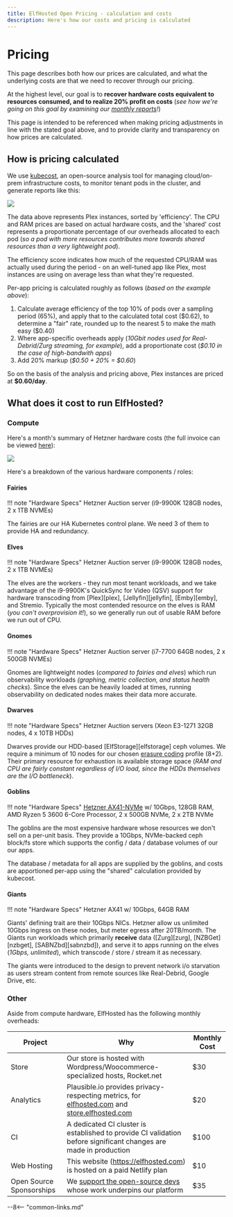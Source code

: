 ```yaml
---
title: ElfHosted Open Pricing - calculation and costs
description: Here's how our costs and pricing is calculated
---
```

# Pricing

This page describes both how our prices are calculated, and what the underlying costs are that we need to recover through our pricing.

At the highest level, our goal is to **recover hardware costs equivalent to resources consumed, and to realize 20% profit on costs** (*see how we're going on this goal by examining our [monthly reports](/open)!*)

This page is intended to be referenced when making pricing adjustments in line with the stated goal above, and to provide clarity and transparency on how prices are calculated.

## How is pricing calculated

We use [kubecost](https://www.kubecost.com/), an open-source analysis tool for managing cloud/on-prem infrastructure costs, to monitor tenant pods in the cluster, and generate reports like this:

![](/images/kubecost-example-stats.png)

The data above represents Plex instances, sorted by 'efficiency'. The CPU and RAM prices are based on actual hardware costs, and the 'shared' cost represents a proportionate percentage of our overheads allocated to each pod (*so a pod with more resources contributes more towards shared resources than a very lightweight pod*).

The efficiency score indicates how much of the requested CPU/RAM was actually used during the period - on an well-tuned app like Plex, most instances are using on average less than what they're requested.

Per-app pricing is calculated roughly as follows (*based on the example above*):

1. Calculate average efficiency of the top 10% of pods over a sampling period (65%), and apply that to the calculated total cost ($0.62), to determine a "fair" rate, rounded up to the nearest 5 to make the math easy (\$0.40)
2. Where app-specific overheads apply (*10Gbit nodes used for Real-Debrid/Zurg streaming, for example*), add a proportionate cost (*$0.10 in the case of high-bandwith apps*)
3. Add 20% markup (*$0.50 + 20% = $0.60*)

So on the basis of the analysis and pricing above, Plex instances are priced at **$0.60/day**.

## What does it cost to run ElfHosted?

### Compute

Here's a month's summary of Hetzner hardware costs (the full invoice can be viewed [here](/assets/hetzner_example_invoice_elfhosted_redacted.pdf)):

![](/images/pricing-hetzner-example-total.png)

Here's a breakdown of the various hardware components / roles:

#### Fairies

!!! note "Hardware Specs"
    Hetzner Auction server (i9-9900K 128GB nodes, 2 x 1TB NVMEs)

The fairies are our HA Kubernetes control plane. We need 3 of them to provide HA and redundancy.

#### Elves

!!! note "Hardware Specs"
    Hetzner Auction server (i9-9900K 128GB nodes, 2 x 1TB NVMEs)

The elves are the workers - they run most tenant workloads, and we take advantage of the i9-9900K's QuickSync for Video (QSV) support for hardware transcoding from [Plex][plex], [Jellyfin][jellyfin], [Emby][emby], and Stremio. Typically the most contended resource on the elves is RAM (*you can't overprovision it!*), so we generally run out of usable RAM before we run out of CPU.

#### Gnomes

!!! note "Hardware Specs"
    Hetzner Auction server (i7-7700 64GB nodes, 2 x 500GB NVMEs)

Gnomes are lightweight nodes (*compared to fairies and elves*) which run observability workloads *(graphing, metric collection, and status health checks*). Since the elves can be heavily loaded at times, running observability on dedicated nodes makes their data more accurate.
  
#### Dwarves 

!!! note "Hardware Specs"
     Hetzner Auction servers (Xeon E3-1271 32GB nodes, 4 x 10TB HDDs)

Dwarves provide our HDD-based [ElfStorage][elfstorage] ceph volumes. We require a minimum of 10 nodes for our chosen [erasure coding](https://docs.ceph.com/en/latest/rados/operations/erasure-code/) profile (8+2). Their primary resource for exhaustion is available storage space (*RAM and CPU are fairly constant regardless of I/O load, since the HDDs themselves are the I/O bottleneck*).

#### Goblins

!!! note "Hardware Specs"
    [Hetzner AX41-NVMe](https://www.hetzner.com/dedicated-rootserver/ax41-nvme/) w/ 10Gbps, 128GB RAM, AMD Ryzen 5 3600 6-Core Processor, 2 x 500GB NVMe, 2 x 2TB NVMe

The goblins are the most expensive hardware whose resources we don't sell on a per-unit basis. They provide a 10Gbps, NVMe-backed ceph block/fs store which supports the config / data / database volumes of our our apps. 

The database / metadata for all apps are supplied by the goblins, and costs are apportioned per-app using the "shared" calculation provided by kubecost.

#### Giants 

!!! note "Hardware Specs"
    Hetzner AX41 w/ 10Gbps, 64GB RAM

Giants' defining trait are their 10Gbps NICs. Hetzner allow us unlimited 10Gbps ingress on these nodes, but meter egress after 20TB/month. The Giants run workloads which primarily **receive** data ([Zurg][zurg], [NZBGet][nzbget], [SABNZbd][sabnzbd]), and serve it to apps running on the elves (*1Gbps, unlimited*), which transcode / store / stream it as necessary. 

The giants were introduced to the design to prevent network i/o starvation as users stream content from remote sources like Real-Debrid, Google Drive, etc.

### Other

Aside from compute hardware, ElfHosted has the following monthly overheads:

Project | Why | Monthly Cost
---------|----------| ------
Store | Our store is hosted with Wordpress/Woocommerce-specialized hosts, Rocket.net | $30
Analytics | Plausible.io provides privacy-respecting metrics, for [elfhosted.com](/open/traffic/elfhosted.com/) and [store.elfhosted.com](/open/traffic/store.elfhosted.com/) | $20 
CI | A dedicated CI cluster is established to provide CI validation before significant changes are made in production | $100
Web Hosting | This website (https://elfhosted.com) is hosted on a paid Netlify plan | $10
Open Source Sponsorships | We [support the open-source devs](/open/sponsorship/) whose work underpins our platform | $35

--8<-- "common-links.md"